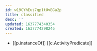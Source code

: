 ```yaml
---
id: w19CYhEus7qp1tUvBGa2p
title: classified
desc: ''
updated: 1637774340354
created: 1637774298246
---
```




- [[p.instanceOf]] [[c.ActivityPredicate]]
